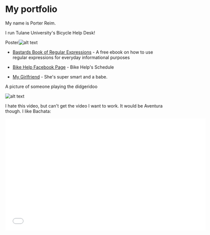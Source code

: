 # My portfolio

My name is Porter Reim.

I run Tulane University's Bicycle Help Desk!

Poster![alt text](http://i.imgur.com/7qhwNV5.png)

* [Bastards Book of Regular Expressions](http://regex.bastardsbook.com/)  - A free ebook on how to use regular expressions for everyday informational purposes

* [Bike Help Facebook Page](http://facebook.com/groups/bikehelp) - Bike Help's Schedule

* [My Girlfriend](https://fbcdn-profile-a.akamaihd.net/hprofile-ak-xpa1/v/t1.0-1/c0.0.720.720/10354177_781841758541794_8977961553288168495_n.jpg?oh=1854564ac15ff6b54e10b6d34b60f0cf&oe=55897C00&__gda__=1434682947_92e26db523080df0bd4424fa3d5861ce) - She's super smart and a babe.

A picture of someone playing the didgeridoo

![alt text](http://i.imgur.com/2i35DTo.jpg)

I hate this video, but can't get the video I want to work.  It would be Aventura though.  I like Bachata:

<iframe width="640" height="360" src="//www.youtube.com/embed/dfCd2eQfueY?list=UUw7F4bJbtGwORQwMBxlGb6w" frameborder="0" allowfullscreen></iframe>
